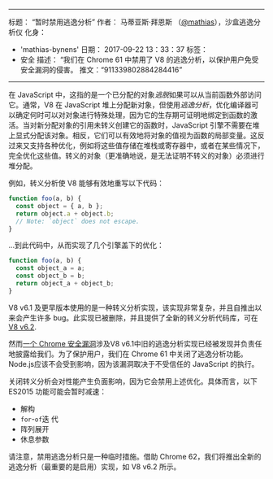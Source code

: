 ***

标题： “暂时禁用逃逸分析”
作者： 马蒂亚斯·拜恩斯 （[@mathias](https://twitter.com/mathias)），沙盒逃逸分析仪
化身：

*   'mathias-bynens'
    日期： 2017-09-22 13：33：37
    标签：
*   安全
    描述： “我们在 Chrome 61 中禁用了 V8 的逃逸分析，以保护用户免受安全漏洞的侵害。
    推文：“911339802884284416”

***

在 JavaScript 中，这指的是一个已分配的对象*逃脱*如果可以从当前函数外部访问它。通常，V8 在 JavaScript 堆上分配新对象，但使用*逃逸分析*，优化编译器可以确定何时可以对对象进行特殊处理，因为它的生存期可证明地绑定到函数的激活。当对新分配对象的引用未转义创建它的函数时，JavaScript 引擎不需要在堆上显式分配该对象。相反，它们可以有效地将对象的值视为函数的局部变量。这反过来又支持各种优化，例如将这些值存储在堆栈或寄存器中，或者在某些情况下，完全优化这些值。转义的对象（更准确地说，是无法证明不转义的对象）必须进行堆分配。

例如，转义分析使 V8 能够有效地重写以下代码：

```js
function foo(a, b) {
  const object = { a, b };
  return object.a + object.b;
  // Note: `object` does not escape.
}
```

...到此代码中，从而实现了几个引擎盖下的优化：

```js
function foo(a, b) {
  const object_a = a;
  const object_b = b;
  return object_a + object_b;
}
```

V8 v6.1 及更早版本使用的是一种转义分析实现，该实现非常复杂，并且自推出以来会产生许多 bug。此实现已被删除，并且提供了全新的转义分析代码库，可在[V8 v6.2](/blog/v8-release-62).

然而[一个 Chrome 安全漏洞](https://chromereleases.googleblog.com/2017/09/stable-channel-update-for-desktop\_21.html)涉及V8 v6.1中旧的逃逸分析实现已经被发现并负责任地披露给我们。为了保护用户，我们在 Chrome 61 中关闭了逃逸分析功能。Node.js应该不会受到影响，因为该漏洞取决于不受信任的 JavaScript 的执行。

关闭转义分析会对性能产生负面影响，因为它会禁用上述优化。具体而言，以下 ES2015 功能可能会暂时减速：

*   解构
*   `for`-`of`迭 代
*   阵列展开
*   休息参数

请注意，禁用逃逸分析只是一种临时措施。借助 Chrome 62，我们将推出全新的逃逸分析（最重要的是启用）实现，如 V8 v6.2 所示。
